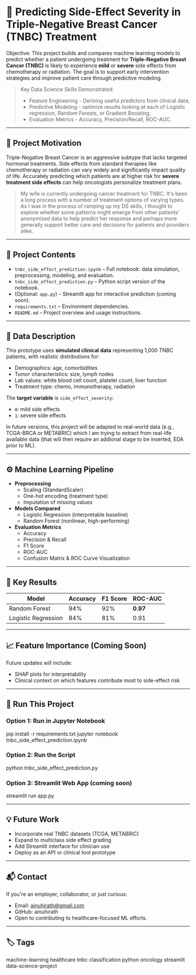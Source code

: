 # 🧪 Predicting Side-Effect Severity in Triple-Negative Breast Cancer (TNBC) Treatment

Objective: This project builds and compares machine learning models to predict whether a patient undergoing treatment for **Triple-Negative Breast Cancer (TNBC)** is likely to experience **mild** or **severe** side effects from chemotherapy or radiation. The goal is to support early intervention strategies and improve patient care through predictive modeling.

>Key Data Science Skills Demonstrated:
>- Feature Engineering - Deriving useful predictors from clinical data;
>- Predictive Modeling - optimize results looking at each of Logistic regression, Random Forests, or Gradient Boosting;
>- Evaluation Metrics - Accuracy, Precision/Recall, ROC-AUC.


---

## 📌 Project Motivation

Triple-Negative Breast Cancer is an aggressive subtype that lacks targeted hormonal treatments. Side effects from standard therapies like chemotherapy or radiation can vary widely and significantly impact quality of life. Accurately predicting which patients are at higher risk for **severe treatment side effects** can help oncologists personalize treatment plans.

> My wife is currently undergoing cancer treatment for TNBC. It's been a long process with a number of treatment options of varying types. As I was in the process of ramping up my DS skills, I thought to explore whether some patterns might emerge from other patients' anonymized data to help predict her response and perhaps more generally support better care and decisions for patients and providers alike.

---

## 📁 Project Contents

- `tnbc_side_effect_prediction.ipynb` – Full notebook: data simulation, preprocessing, modeling, and evaluation.
- `tnbc_side_effect_prediction.py` – Python script version of the notebook.
- (Optional: `app.py`) – Streamlit app for interactive prediction (coming soon).
- `requirements.txt` – Environment dependencies.
- `README.md` – Project overview and usage instructions.

---

## 🔬 Data Description

This prototype uses **simulated clinical data** representing 1,000 TNBC patients, with realistic distributions for:
- Demographics: age, comorbidities
- Tumor characteristics: size, lymph nodes
- Lab values: white blood cell count, platelet count, liver function
- Treatment type: chemo, immunotherapy, radiation

The **target variable** is `side_effect_severity`:
- `0`: mild side effects
- `1`: severe side effects

In future versions, this project will be adapted to real-world data (e.g., TCGA-BRCA or METABRIC) which I am trying to extract from real-life available data (that will then require an addional stage to be inserted, EDA prior to ML).

---

## ⚙️ Machine Learning Pipeline

- **Preprocessing**
  - Scaling (StandardScaler)
  - One-hot encoding (treatment type)
  - Imputation of missing values
- **Models Compared**
  - Logistic Regression (interpretable baseline)
  - Random Forest (nonlinear, high-performing)
- **Evaluation Metrics**
  - Accuracy
  - Precision & Recall
  - F1 Score
  - ROC-AUC
  - Confusion Matrix & ROC Curve Visualization

---

## 🧠 Key Results

| Model              | Accuracy | F1 Score | ROC-AUC |
|-------------------|----------|----------|---------|
| Random Forest      | 94%      | 92%      | **0.97** |
| Logistic Regression| 84%      | 81%      | 0.91     |

---

## 📈 Feature Importance (Coming Soon)

Future updates will include:
- SHAP plots for interpretability
- Clinical context on which features contribute most to side-effect risk

---

## 🚀 Run This Project

### Option 1: Run in Jupyter Notebook
pip install -r requirements.txt
jupyter notebook tnbc_side_effect_prediction.ipynb

### Option 2: Run the Script
python tnbc_side_effect_prediction.py

### Option 3: Streamlit Web App (coming soon)
streamlit run app.py

---

## 💡 Future Work

-    Incorporate real TNBC datasets (TCGA, METABRIC)
-    Expand to multiclass side effect grading
-    Add Streamlit interface for clinician use
-    Deploy as an API or clinical tool prototype

---

## 📬 Contact

If you're an employer, collaborator, or just curious:
-    Email: ainuhirath@gmail.com
-    GitHub: ainuhirath
-    Open to contributing to healthcare-focused ML efforts.

---

## 🏷️ Tags
machine-learning healthcare tnbc classification python oncology streamlit data-science-project
